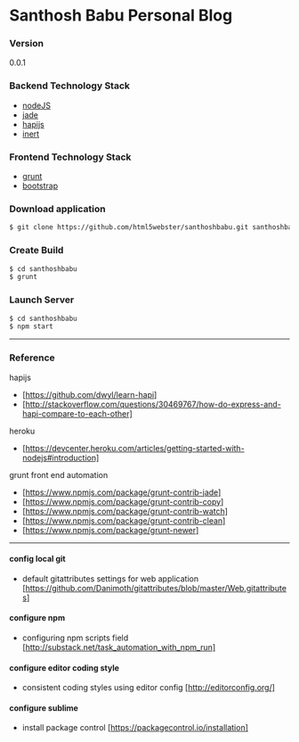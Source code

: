 # Santhosh Babu Personal Blog

### Version
0.0.1

### Backend Technology Stack

* [nodeJS] 
* [jade] 
* [hapijs]
* [inert]


### Frontend Technology Stack

* [grunt]
* [bootstrap]


### Download application

```sh
$ git clone https://github.com/html5webster/santhoshbabu.git santhoshbabu
```

### Create Build
```sh
$ cd santhoshbabu
$ grunt
```

### Launch Server
```sh
$ cd santhoshbabu
$ npm start
```

---

### Reference
hapijs
* [https://github.com/dwyl/learn-hapi] 
* [http://stackoverflow.com/questions/30469767/how-do-express-and-hapi-compare-to-each-other]

heroku
* [https://devcenter.heroku.com/articles/getting-started-with-nodejs#introduction]

grunt front end automation
* [https://www.npmjs.com/package/grunt-contrib-jade]
* [https://www.npmjs.com/package/grunt-contrib-copy]
* [https://www.npmjs.com/package/grunt-contrib-watch]
* [https://www.npmjs.com/package/grunt-contrib-clean]
* [https://www.npmjs.com/package/grunt-newer]

---

#### config local git
* default gitattributes settings for web application [https://github.com/Danimoth/gitattributes/blob/master/Web.gitattributes]

#### configure npm
* configuring npm scripts field [http://substack.net/task_automation_with_npm_run]

#### configure editor coding style
* consistent coding styles using editor config [http://editorconfig.org/]

#### configure sublime
* install package control [https://packagecontrol.io/installation]

[nodeJS]: <https://nodejs.org/en/>
[hapijs]: <http://hapijs.com/>
[inert]: <https://www.npmjs.com/package/inert>
[jade]: <http://jade-lang.com/>

[grunt]: <http://gruntjs.com/>
[bootstrap]: <http://getbootstrap.com/>

[https://github.com/dwyl/learn-hapi]: <https://github.com/dwyl/learn-hapi>
[http://stackoverflow.com/questions/30469767/how-do-express-and-hapi-compare-to-each-other]: <http://stackoverflow.com/questions/30469767/how-do-express-and-hapi-compare-to-each-other>

[https://www.npmjs.com/package/grunt-contrib-jade]: <https://www.npmjs.com/package/grunt-contrib-jade>
[https://www.npmjs.com/package/grunt-contrib-copy]: <https://www.npmjs.com/package/grunt-contrib-copy>
[https://www.npmjs.com/package/grunt-contrib-watch]: <https://www.npmjs.com/package/grunt-contrib-watch>
[https://www.npmjs.com/package/grunt-contrib-clean]: <https://www.npmjs.com/package/grunt-contrib-clean>
[https://www.npmjs.com/package/grunt-newer]: <https://www.npmjs.com/package/grunt-newer>

[https://github.com/Danimoth/gitattributes/blob/master/Web.gitattributes]: <https://github.com/Danimoth/gitattributes/blob/master/Web.gitattributes>
[https://devcenter.heroku.com/articles/getting-started-with-nodejs#introduction]: <https://devcenter.heroku.com/articles/getting-started-with-nodejs#introduction>
[http://substack.net/task_automation_with_npm_run]: <http://substack.net/task_automation_with_npm_run>
[http://editorconfig.org/]: <http://editorconfig.org/>
[https://packagecontrol.io/installation]: [https://packagecontrol.io/installation]
